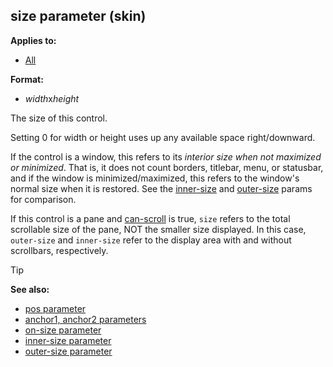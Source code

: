 ## size parameter (skin)

<!-- -->
**Applies to:**
+   [All](/ref/%7Bskin%7D/control.md) 
<!-- -->
**Format:**
+   *width*x*height*


The size of this control. 

Setting 0 for width or
height uses up any available space right/downward. 

If the
control is a window, this refers to its *interior size when not
maximized or minimized*. That is, it does not count borders, titlebar,
menu, or statusbar, and if the window is minimized/maximized, this
refers to the window\'s normal size when it is restored. See the
[inner-size](/ref/%7Bskin%7D/param/inner-size.md)  and
[outer-size](/ref/%7Bskin%7D/param/outer-size.md)  params for
comparison. 

If this control is a pane and
[can-scroll](/ref/%7Bskin%7D/param/can-scroll.md) is true, `size`
refers to the total scrollable size of the pane, NOT the smaller size
displayed. In this case, `outer-size` and `inner-size` refer to the
display area with and without scrollbars, respectively.

> [!TIP] 
> **See also:**
> +   [pos parameter](/ref/%7Bskin%7D/param/pos.md) 
> +   [anchor1, anchor2 parameters](/ref/%7Bskin%7D/param/anchor.md) 
> +   [on-size parameter](/ref/%7Bskin%7D/param/on-size.md) 
> +   [inner-size parameter](/ref/%7Bskin%7D/param/inner-size.md) 
> +   [outer-size parameter](/ref/%7Bskin%7D/param/outer-size.md) 